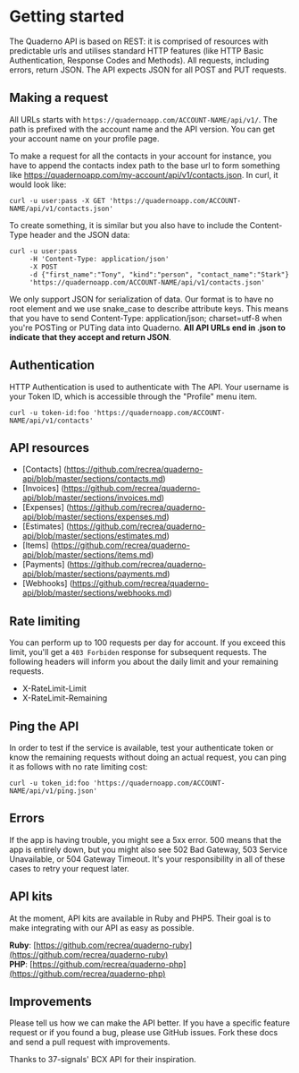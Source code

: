 # Getting started
The Quaderno API is based on REST: it is comprised of resources with predictable urls and utilises standard HTTP features (like HTTP Basic Authentication, Response Codes and Methods). All requests, including errors, return JSON. The API expects JSON for all POST and PUT requests.

## Making a request
All URLs starts with `https://quadernoapp.com/ACCOUNT-NAME/api/v1/`. The path is prefixed with the account name and the API version. You can get your account name on your profile page.

To make a request for all the contacts in your account for instance, you have to append the contacts index path to the base url to form something like https://quadernoapp.com/my-account/api/v1/contacts.json. In curl, it would look like:

```shell
curl -u user:pass -X GET 'https://quadernoapp.com/ACCOUNT-NAME/api/v1/contacts.json'
```

To create something, it is similar but you also have to include the Content-Type  header and the JSON data:

```shell
curl -u user:pass 
	 -H 'Content-Type: application/json' 
	 -X POST 
	 -d {"first_name":"Tony", "kind":"person", "contact_name":"Stark"}
	 'https://quadernoapp.com/ACCOUNT-NAME/api/v1/contacts.json'
```

We only support JSON for serialization of data. Our format is to have no root element and we use snake_case to describe attribute keys. This means that you have to send Content-Type: application/json; charset=utf-8 when you're POSTing or PUTing data into Quaderno. **All API URLs end in .json to indicate that they accept and return JSON**.

## Authentication
HTTP Authentication is used to authenticate with The API. Your username is your Token ID, which is accessible through the "Profile" menu item.

```shell
curl -u token-id:foo 'https://quadernoapp.com/ACCOUNT-NAME/api/v1/contacts'
```     

## API resources
* [Contacts] (https://github.com/recrea/quaderno-api/blob/master/sections/contacts.md)
* [Invoices] (https://github.com/recrea/quaderno-api/blob/master/sections/invoices.md)
* [Expenses] (https://github.com/recrea/quaderno-api/blob/master/sections/expenses.md)
* [Estimates] (https://github.com/recrea/quaderno-api/blob/master/sections/estimates.md)
* [Items] (https://github.com/recrea/quaderno-api/blob/master/sections/items.md)
* [Payments] (https://github.com/recrea/quaderno-api/blob/master/sections/payments.md)
* [Webhooks] (https://github.com/recrea/quaderno-api/blob/master/sections/webhooks.md)

## Rate limiting
You can perform up to 100 requests per day for account. If you exceed this limit, you'll get a `403 Forbiden` response for subsequent requests.
The following headers will inform you about the daily limit and your remaining requests.

* X-RateLimit-Limit
* X-RateLimit-Remaining

## Ping the API
In order to test if the service is available, test your authenticate token or know the remaining requests without doing an actual request, you can ping it as follows with no rate limiting cost:

```shell
curl -u token_id:foo 'https://quadernoapp.com/ACCOUNT-NAME/api/v1/ping.json'
```
## Errors
If the app is having trouble, you might see a 5xx error. 500 means that the app is entirely down, but you might also see 502 Bad Gateway, 503 Service Unavailable, or 504 Gateway Timeout. It's your responsibility in all of these cases to retry your request later.

## API kits
At the moment, API kits are available in Ruby and PHP5. Their goal is to make integrating with our API as easy as possible.

**Ruby**: [https://github.com/recrea/quaderno-ruby](https://github.com/recrea/quaderno-ruby)  
**PHP**: [https://github.com/recrea/quaderno-php](https://github.com/recrea/quaderno-php)

## Improvements
Please tell us how we can make the API better. If you have a specific feature request or if you found a bug, please use GitHub issues. Fork these docs and send a pull request with improvements.

Thanks to 37-signals' BCX API for their inspiration.
